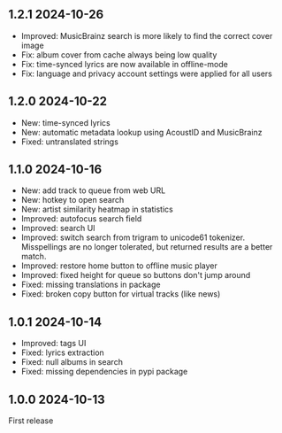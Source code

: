 ## 1.2.1 2024-10-26
* Improved: MusicBrainz search is more likely to find the correct cover image
* Fix: album cover from cache always being low quality
* Fix: time-synced lyrics are now available in offline-mode
* Fix: language and privacy account settings were applied for all users

## 1.2.0 2024-10-22
* New: time-synced lyrics
* New: automatic metadata lookup using AcoustID and MusicBrainz
* Fixed: untranslated strings

## 1.1.0 2024-10-16

* New: add track to queue from web URL
* New: hotkey to open search
* New: artist similarity heatmap in statistics
* Improved: autofocus search field
* Improved: search UI
* Improved: switch search from trigram to unicode61 tokenizer. Misspellings are no longer tolerated, but returned results are a better match.
* Improved: restore home button to offline music player
* Improved: fixed height for queue so buttons don't jump around
* Fixed: missing translations in package
* Fixed: broken copy button for virtual tracks (like news)

## 1.0.1 2024-10-14

* Improved: tags UI
* Fixed: lyrics extraction
* Fixed: null albums in search
* Fixed: missing dependencies in pypi package

## 1.0.0 2024-10-13

First release
